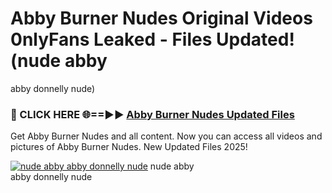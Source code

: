 # Abby Burner Nudes Original Videos 0nlyFans Leaked - Files Updated! (nude abby<br>
abby donnelly nude)

<h3>🔴 CLICK HERE 🌐==►► <a href="https://tinyurl.com/2p9ay9w9" rel="nofollow">Abby Burner Nudes Updated Files</a></h3>

Get Abby Burner Nudes and all content. Now you can access all videos and pictures of Abby Burner Nudes. New Updated Files 2025!

[![nude abby<br>
abby donnelly nude](https://i.imgur.com/KQgVmj3.gif)](https://tinyurl.com/2p9ay9w9)
nude abby<br>
abby donnelly nude